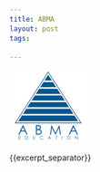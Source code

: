 ```yaml
---
title: ABMA
layout: post
tags:

---
```

![alt text](/img/acc/abma-logo.jpg "") 

{{excerpt_separator}}
